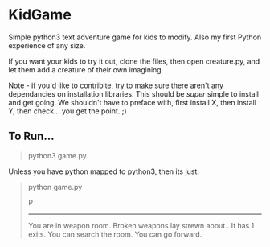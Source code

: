 # KidGame

Simple python3 text adventure game for kids to modify.  Also my first Python experience of any size.

If you want your kids to try it out, clone the files, then open creature.py, and let them add a creature of their own imagining.

Note - if you'd like to contribite, try to make sure there aren't any dependancies on installation libraries.  This should be *super* simple to install and get going.  We shouldn't have to preface with, first install X, then install Y, then check... you get the point. ;) 

## To Run...

>python3 game.py

Unless you have python mapped to python3, then its just:

>python game.py
>                                                                                                  
>                                                                                                  
>P                                                                                                  
>                                                                                                   
>                                                                                                   
>--------------------------------------------------
>You are in weapon room.  Broken weapons lay strewn about..  It has 1 exits.
>You can search the room.
>You can go forward.
>> 

